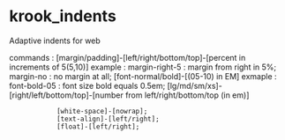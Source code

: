 # krook_indents
Adaptive indents for web


commands :
				[margin/padding]-[left/right/bottom/top]-[percent in increments of 5(5,10)]
					example :
							margin-right-5 : margin from right in 5%;
							margin-no      : no margin at all;
				[font-normal/bold]-[(05-10) in EM]
					exmaple :
							font-bold-05   : font size bold equals 0.5em;
				[lg/md/sm/xs]-[right/left/bottom/top]-[number from left/right/bottom/top (in em)]

				[white-space]-[nowrap];
				[text-align]-[left/right];
				[float]-[left/right];
